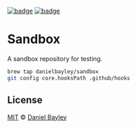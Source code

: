 [![badge][ci]][circle]
[![badge][ci2]][bitrise]

Sandbox
=======
A sandbox repository for testing.

~~~ sh
brew tap danielbayley/sandbox
git config core.hooksPath .github/hooks
~~~

License
-------
[MIT] © [Daniel Bayley]

[MIT]:              LICENSE.md
[Daniel Bayley]:    https://github.com/danielbayley

[ci]:               https://flat.badgen.net/circleci/github/danielbayley/homebrew-adobe
[circle]:           https://circleci.com/gh/danielbayley/sandbox
[ci2]:              https://img.shields.io/bitrise/74490a630893e690/master.svg?token=aOPHorZqItNRdaDZLIHJnQ&style=flat-square
[bitrise]:          https://bitrise.io/app/74490a630893e690
